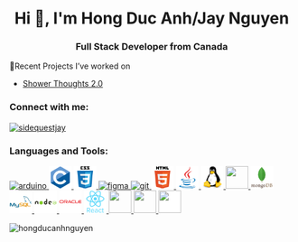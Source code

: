 <h1 align="center">Hi 👋, I'm Hong Duc Anh/Jay Nguyen</h1>
<h3 align="center">Full Stack Developer from Canada</h3>

🔭Recent Projects I’ve worked on 
- [Shower Thoughts 2.0](https://github.com/HongDucAnhNguyen/Shower-Thoughts-2.0)

<h3 align="left">Connect with me:</h3>
<p align="left">
<a href="https://instagram.com/sidequestjay" target="blank"><img align="center" src="https://raw.githubusercontent.com/rahuldkjain/github-profile-readme-generator/master/src/images/icons/Social/instagram.svg" alt="sidequestjay" height="30" width="40" /></a>
</p>

<h3 align="left">Languages and Tools:</h3>
<p align="left"> <a href="https://www.arduino.cc/" target="_blank" rel="noreferrer"> <img src="https://cdn.worldvectorlogo.com/logos/arduino-1.svg" alt="arduino" width="40" height="40"/> </a> <a href="https://www.cprogramming.com/" target="_blank" rel="noreferrer"> <img src="https://raw.githubusercontent.com/devicons/devicon/master/icons/c/c-original.svg" alt="c" width="40" height="40"/> </a> <a href="https://www.w3schools.com/css/" target="_blank" rel="noreferrer"> 
  <img src="https://raw.githubusercontent.com/devicons/devicon/master/icons/css3/css3-original-wordmark.svg" alt="css3" width="40" height="40"/> </a> <a href="https://www.figma.com/" target="_blank" rel="noreferrer"> <a href="https://www.java.com" target="_blank" rel="noreferrer"> <img src="https://www.vectorlogo.zone/logos/figma/figma-icon.svg" alt="figma" width="40" height="40"/> </a> <a href="https://git-scm.com/" target="_blank" rel="noreferrer">
  <img src="https://www.vectorlogo.zone/logos/git-scm/git-scm-icon.svg" alt="git" width="40" height="40"/> </a><a href="https://www.w3.org/html/" target="_blank" rel="noreferrer">
  <img src="https://raw.githubusercontent.com/devicons/devicon/master/icons/html5/html5-original-wordmark.svg" alt="html5" width="40" height="40"/> </a><a href="https://www.java.com" target="_blank" rel="noreferrer"> <img src="https://raw.githubusercontent.com/devicons/devicon/master/icons/java/java-original.svg" alt="java" width="40" height="40"/> </a> <a href="https://www.linux.org/" target="_blank" rel="noreferrer"> <img src="https://raw.githubusercontent.com/devicons/devicon/master/icons/linux/linux-original.svg" alt="linux" width="40" height="40"/> </a>
  
  <a href="https://www.w3schools.com/javascript/" target="_blank" rel="noreferrer"> 
            <img width="40" height="40" src="https://cdn.jsdelivr.net/gh/devicons/devicon/icons/javascript/javascript-original.svg" />
           </a> <a href="https://www.mongodb.com/" target="_blank" rel="noreferrer"> <img src="https://raw.githubusercontent.com/devicons/devicon/master/icons/mongodb/mongodb-original-wordmark.svg" alt="mongodb" width="40" height="40"/> </a> <a href="https://www.mysql.com/" target="_blank" rel="noreferrer"> <img src="https://raw.githubusercontent.com/devicons/devicon/master/icons/mysql/mysql-original-wordmark.svg" alt="mysql" width="40" height="40"/> </a> <a href="https://nodejs.org" target="_blank" rel="noreferrer"> <img src="https://raw.githubusercontent.com/devicons/devicon/master/icons/nodejs/nodejs-original-wordmark.svg" alt="nodejs" width="40" height="40"/> </a> <a href="https://www.oracle.com/" target="_blank" rel="noreferrer"> <img src="https://raw.githubusercontent.com/devicons/devicon/master/icons/oracle/oracle-original.svg" alt="oracle" width="40" height="40"/> </a> <a href="https://reactjs.org/" target="_blank" rel="noreferrer"> <img src="https://raw.githubusercontent.com/devicons/devicon/master/icons/react/react-original-wordmark.svg" alt="react" width="40" height="40"/> </a> <a href="https://nextjs.org/docs/getting-started" target="_blank" rel="noreferrer"> 
            <img width="40" height="40" src="https://cdn.jsdelivr.net/gh/devicons/devicon/icons/nextjs/nextjs-original.svg" />
           </a> <a href="https://nextjs.org/docs/getting-started" target="_blank" rel="noreferrer"> 
            <img width="40" height="40" src="https://cdn.jsdelivr.net/gh/devicons/devicon/icons/express/express-original.svg" />
           </a> <a href="https://nextjs.org/docs/getting-started" target="_blank" rel="noreferrer"> 
            <img style="background-color:white;" width="40" height="40" src="https://cdn.jsdelivr.net/gh/devicons/devicon/icons/bash/bash-original.svg" />
           </a> </p>

<p><img align="center" src="https://github-readme-stats.vercel.app/api/top-langs?username=hongducanhnguyen&show_icons=true&locale=en&layout=compact" alt="hongducanhnguyen" /></p>

